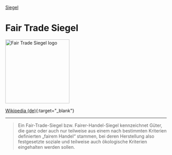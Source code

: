 [Siegel](../siegel.html)   

# Fair Trade Siegel

<img src="https://upload.wikimedia.org/wikipedia/commons/thumb/8/8e/FairTrade-Logo.svg/680px-FairTrade-Logo.svg.png" height="200" alt="Fair Trade Siegel logo">

[Wikipedia (de)](https://de.wikipedia.org/wiki/Fair-Trade-Siegel){:target="_blank"}

---   

> Ein Fair-Trade-Siegel bzw. Fairer-Handel-Siegel kennzeichnet Güter, die ganz oder auch nur teilweise aus einem nach bestimmten Kriterien definierten „fairem Handel“ stammen, bei deren Herstellung also festgesetzte soziale und teilweise auch ökologische Kriterien eingehalten werden sollen.
